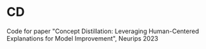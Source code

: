# CD
Code for paper "Concept Distillation: Leveraging Human-Centered Explanations for Model Improvement​", Neurips 2023
